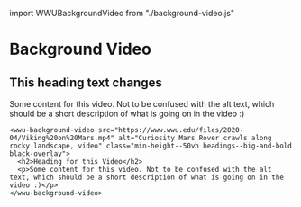 import WWUBackgroundVideo from "./background-video.js"

# Background Video

<wwu-background-video src="https://www.wwu.edu/files/2020-04/Viking%20on%20Mars.mp4" alt="Curiosity Mars Rover crawls along rocky landscape, video" class="min-height--50vh headings--big-and-bold black-overlay">
  <h2>This heading text changes</h2>
  <p>Some content for this video. Not to be confused with the alt text, which should be a short description of what is going on in the video :)</p>
</wwu-background-video>

    <wwu-background-video src="https://www.wwu.edu/files/2020-04/Viking%20on%20Mars.mp4" alt="Curiosity Mars Rover crawls along rocky landscape, video" class="min-height--50vh headings--big-and-bold black-overlay">
      <h2>Heading for this Video</h2>
      <p>Some content for this video. Not to be confused with the alt text, which should be a short description of what is going on in the video :)</p>
    </wwu-background-video>
